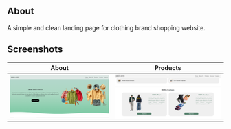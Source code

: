 ## About

A simple and clean landing page for clothing brand shopping website.

## Screenshots

| About                                       | Products                                 |
| ------------------------------------------- | ---------------------------------------- |
| ![Admin Product List](images/Ecomabout.png) | ![Admin Profile](images/Ecomservice.png) |
